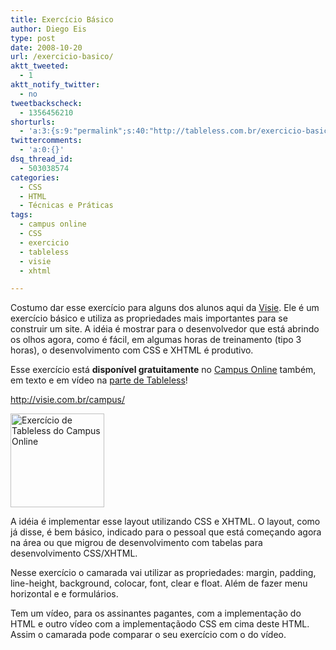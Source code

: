 ```yaml
---
title: Exercício Básico
author: Diego Eis
type: post
date: 2008-10-20
url: /exercicio-basico/
aktt_tweeted:
  - 1
aktt_notify_twitter:
  - no
tweetbackscheck:
  - 1356456210
shorturls:
  - 'a:3:{s:9:"permalink";s:40:"http://tableless.com.br/exercicio-basico";s:7:"tinyurl";s:26:"http://tinyurl.com/3npsjud";s:4:"isgd";s:19:"http://is.gd/widZgH";}'
twittercomments:
  - 'a:0:{}'
dsq_thread_id:
  - 503038574
categories:
  - CSS
  - HTML
  - Técnicas e Práticas
tags:
  - campus online
  - CSS
  - exercicio
  - tableless
  - visie
  - xhtml

---
```

Costumo dar esse exercício para alguns dos alunos aqui da [Visie][1]. Ele é um exercício básico e utiliza as propriedades mais importantes para se construir um site. A idéia é mostrar para o desenvolvedor que está abrindo os olhos agora, como é fácil, em algumas horas de treinamento (tipo 3 horas), o desenvolvimento com CSS e XHTML é produtivo.<!--more-->

Esse exercício está **disponível gratuitamente** no [Campus Online][2] também, em texto e em vídeo na [parte de Tableless][3]!
  
<http://visie.com.br/campus/>

[<img class="alignleft size-thumbnail wp-image-1026" title="Layout Básico de Tableless" src="http://tableless.com.br/wp-content/uploads/2008/10/layout-tableless-150x150.jpg" alt="Exercício de Tableless do Campus Online" width="150" height="150" />][4]

A idéia é implementar esse layout utilizando CSS e XHTML. O layout, como já disse, é bem básico, indicado para o pessoal que está começando agora na área ou que migrou de desenvolvimento com tabelas para desenvolvimento CSS/XHTML.

Nesse exercício o camarada vai utilizar as propriedades: margin, padding, line-height, background, colocar, font, clear e float. Além de fazer menu horizontal e e formulários.

Tem um vídeo, para os assinantes pagantes, com a implementação do HTML e outro vídeo com a implementaçãodo CSS em cima deste HTML. Assim o camarada pode comparar o seu exercício com o do vídeo.

 [1]: http://visie.com.br/treinamento/
 [2]: http://visie.com.br/campus/ "Videos tutoriais sobre Tableless"
 [3]: http://visie.com.br/campus/assunto/1 "Videos tutoriais sobre Tableless"
 [4]: http://visie.com.br/campus/static/media/exemplos/tableless/layout-tableless/layout-tableless.jpg